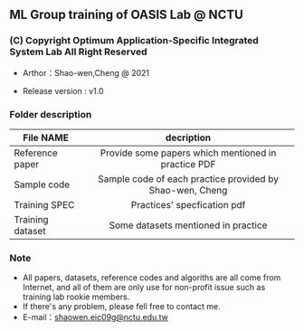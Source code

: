 ## ML Group training of OASIS Lab @ NCTU

### (C) Copyright Optimum Application-Specific Integrated System Lab All Right Reserved

- Arthor：Shao-wen,Cheng @ 2021

- Release version : v1.0

### Folder description

| File NAME                                 | decription                  |
| ------------------------------------------|:---------------------------:|
| Reference paper                           | Provide some papers which mentioned in practice PDF   |
| Sample code                               | Sample code of each practice provided by Shao-wen, Cheng            |
| Training SPEC                             | Practices' specfication pdf            |
| Training dataset                          | Some datasets mentioned in practice            |


### Note
- All papers, datasets, reference codes and algoriths are all come from Internet, and all of them are only use for non-profit issue such as training lab rookie members.
- If there's any problem, please fell free to contact me.
- E-mail：shaowen.eic09g@nctu.edu.tw
